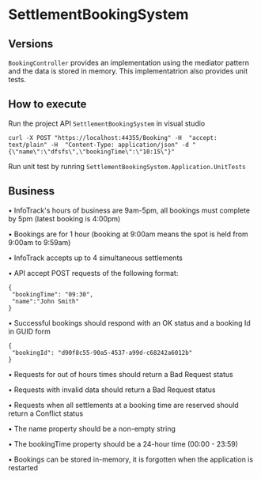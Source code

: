 # SettlementBookingSystem

## Versions

`BookingController` provides an implementation using the mediator pattern and the data is stored in memory.
This implementatrion also provides unit tests.

## How to execute

Run the project API `SettlementBookingSystem` in visual studio

```
curl -X POST "https://localhost:44355/Booking" -H  "accept: text/plain" -H  "Content-Type: application/json" -d "{\"name\":\"dfsfs\",\"bookingTime\":\"10:15\"}"
```

Run unit test by runring `SettlementBookingSystem.Application.UnitTests`

## Business

• InfoTrack's hours of business are 9am-5pm, all bookings must complete by 5pm (latest booking 
is 4:00pm)

• Bookings are for 1 hour (booking at 9:00am means the spot is held from 9:00am to 9:59am)

• InfoTrack accepts up to 4 simultaneous settlements

• API accept POST requests of the following format:

```
{
 "bookingTime": "09:30",
 "name":"John Smith"
}
```

• Successful bookings should respond with an OK status and a booking Id in GUID form

```
{
 "bookingId": "d90f8c55-90a5-4537-a99d-c68242a6012b"
}
```

• Requests for out of hours times should return a Bad Request status

• Requests with invalid data should return a Bad Request status

• Requests when all settlements at a booking time are reserved should return a Conflict status

• The name property should be a non-empty string

• The bookingTime property should be a 24-hour time (00:00 - 23:59)

• Bookings can be stored in-memory, it is forgotten when the application is restarted
